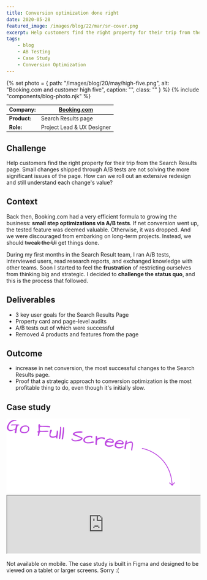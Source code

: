 ```yaml
---
title: Conversion optimization done right
date: 2020-05-28
featured_image: /images/blog/22/mar/sr-cover.png
excerpt: Help customers find the right property for their trip from the Search Results page.
tags:
    - blog
    - AB Testing
    - Case Study
    - Conversion Optimization
---
```


{% set photo = { path: "/images/blog/20/may/high-five.png", alt: "Booking.com and customer high five", caption: "", class: "" } %}
{% include "components/blog-photo.njk" %}

| **Company:** | <a href="https://booking.com" target="_blank">Booking.com</a> |
| --- | --- |
| **Product:** | Search Results page |
| **Role:** | Project Lead & UX Designer |


## Challenge
Help customers find the right property for their trip from the Search Results page. Small changes shipped through A/B tests are not solving the more significant issues of the page. How can we roll out an extensive redesign and still understand each change's value?

## Context
Back then, Booking.com had a very efficient formula to growing the business: **small step optimizations via A/B tests**. If net conversion went up, the tested feature was deemed valuable. Otherwise, it was dropped. And we were discouraged from embarking on long-term projects. Instead, we should ~~tweak the UI~~ get things done.

During my first months in the Search Result team, I ran A/B tests, interviewed users, read research reports, and exchanged knowledge with other teams. Soon I started to feel the **frustration** of restricting ourselves from thinking big and strategic. I decided to **challenge the status quo**, and this is the process that followed.


## Deliverables
- 3 key user goals for the Search Results Page
- Property card and page-level audits
- <span class="redacted"></span> A/B tests out of which <span class="redacted"></span> were successful
- Removed 4 products and features from the page

## Outcome
- <span class="redacted"></span> increase in net conversion, the most successful changes to the Search Results page.
- Proof that a strategic approach to conversion optimization is the most profitable thing to do, even though it's initially slow.

## Case study
<div class="case-study hidden tablet:block relative">
<img src="/images/fullscreen hint.svg" class="hidden tablet:block absolute right-0 bottom-full" />
    <iframe class="figma bg-black" width="100%" src="https://www.figma.com/embed?embed_host=share&url=https%3A%2F%2Fwww.figma.com%2Fproto%2FsPqfR9EZ1RYWugag3j9OgS%2F05.-Conversion-optimization-done-right.%3Fnode-id=463%253A624&scaling=contain" allowfullscreen></iframe>
</div>
<p class="tablet:hidden">Not available on mobile. The case study is built in Figma and designed to be viewed on a tablet or larger screens. Sorry :(</p>